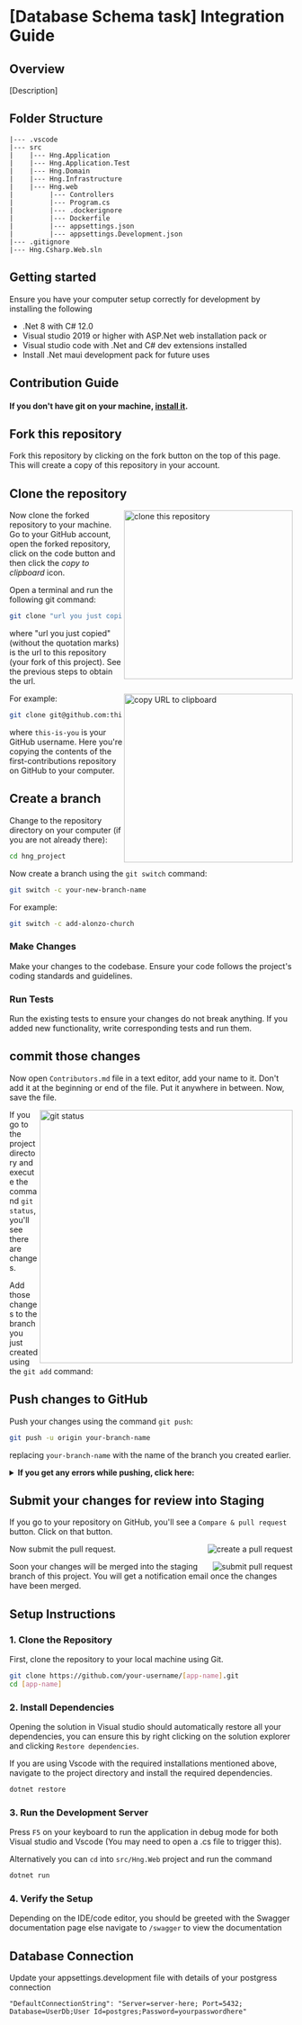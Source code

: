 # [Database Schema task] Integration Guide

## Overview

[Description]

## Folder Structure

```
|--- .vscode
|--- src
|    |--- Hng.Application
|    |--- Hng.Application.Test
|    |--- Hng.Domain
|    |--- Hng.Infrastructure
|    |--- Hng.web
|         |--- Controllers
|         |--- Program.cs
|         |--- .dockerignore
|         |--- Dockerfile
|         |--- appsettings.json
|         |--- appsettings.Development.json
|--- .gitignore
|--- Hng.Csharp.Web.sln
```

## Getting started

Ensure you have your computer setup correctly for development by installing the following

- .Net 8 with C# 12.0
- Visual studio 2019 or higher with ASP.Net web installation pack or
- Visual studio code with .Net and C# dev extensions installed
- Install .Net maui development pack for future uses

## Contribution Guide

#### If you don't have git on your machine, [install it](https://docs.github.com/en/get-started/quickstart/set-up-git).

## Fork this repository

Fork this repository by clicking on the fork button on the top of this page.
This will create a copy of this repository in your account.

## Clone the repository

<img align="right" width="300" src="https://firstcontributions.github.io/assets/Readme/clone.png" alt="clone this repository" />

Now clone the forked repository to your machine. Go to your GitHub account, open the forked repository, click on the code button and then click the _copy to clipboard_ icon.

Open a terminal and run the following git command:

```bash
git clone "url you just copied"
```

where "url you just copied" (without the quotation marks) is the url to this repository (your fork of this project). See the previous steps to obtain the url.

<img align="right" width="300" src="https://firstcontributions.github.io/assets/Readme/copy-to-clipboard.png" alt="copy URL to clipboard" />

For example:

```bash
git clone git@github.com:this-is-you/hng_project.git
```

where `this-is-you` is your GitHub username. Here you're copying the contents of the first-contributions repository on GitHub to your computer.

## Create a branch

Change to the repository directory on your computer (if you are not already there):

```bash
cd hng_project
```

Now create a branch using the `git switch` command:

```bash
git switch -c your-new-branch-name
```

For example:

```bash
git switch -c add-alonzo-church
```

### Make Changes

Make your changes to the codebase. Ensure your code follows the project's coding standards and guidelines.

### Run Tests

Run the existing tests to ensure your changes do not break anything. If you added new functionality, write corresponding tests and run them.

## commit those changes

Now open `Contributors.md` file in a text editor, add your name to it. Don't add it at the beginning or end of the file. Put it anywhere in between. Now, save the file.

<img align="right" width="450" src="https://firstcontributions.github.io/assets/Readme/git-status.png" alt="git status" />

If you go to the project directory and execute the command `git status`, you'll see there are changes.

Add those changes to the branch you just created using the `git add` command:

## Push changes to GitHub

Push your changes using the command `git push`:

```bash
git push -u origin your-branch-name
```

replacing `your-branch-name` with the name of the branch you created earlier.

<details>
<summary> <strong>If you get any errors while pushing, click here:</strong> </summary>

- ### Authentication Error
     <pre>remote: Support for password authentication was removed on August 13, 2021. Please use a personal access token instead.
  remote: Please see https://github.blog/2020-12-15-token-authentication-requirements-for-git-operations/ for more information.
  fatal: Authentication failed for 'https://github.com/<your-username>/first-contributions.git/'</pre>
  Go to [GitHub's tutorial](https://docs.github.com/en/authentication/connecting-to-github-with-ssh/adding-a-new-ssh-key-to-your-github-account) on generating and configuring an SSH key to your account.

</details>

## Submit your changes for review into Staging

If you go to your repository on GitHub, you'll see a `Compare & pull request` button. Click on that button.

<img style="float: right;" src="https://firstcontributions.github.io/assets/Readme/compare-and-pull.png" alt="create a pull request" />

Now submit the pull request.

<img style="float: right;" src="https://firstcontributions.github.io/assets/Readme/submit-pull-request.png" alt="submit pull request" />

Soon your changes will be merged into the staging branch of this project. You will get a notification email once the changes have been merged.

## Setup Instructions

### 1. Clone the Repository

First, clone the repository to your local machine using Git.

```sh
git clone https://github.com/your-username/[app-name].git
cd [app-name]
```

### 2. Install Dependencies

Opening the solution in Visual studio should automatically restore all your dependencies, you can ensure this by right clicking on the solution explorer and clicking `Restore dependencies`.

If you are using Vscode with the required installations mentioned above, navigate to the project directory and install the required dependencies.

```sh
dotnet restore
```

### 3. Run the Development Server

Press `F5` on your keyboard to run the application in debug mode for both Visual studio and Vscode (You may need to open a .cs file to trigger this).

Alternatively you can `cd` into `src/Hng.Web` project and run the command

```sh
dotnet run
```

### 4. Verify the Setup

Depending on the IDE/code editor, you should be greeted with the Swagger documentation page else navigate to `/swagger` to view the documentation

## Database Connection
Update your appsettings.development file with details of your postgress connection

```
"DefaultConnectionString": "Server=server-here; Port=5432; Database=UserDb;User Id=postgres;Password=yourpasswordhere"
```